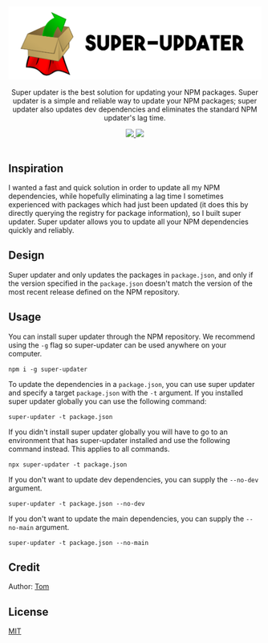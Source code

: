 <div align="center">
  <img src="./docs/logo.png" alt="Super Updater logo">

  <p>Super updater is the best solution for updating your NPM packages. Super updater is a simple and reliable way to update your NPM packages; super updater also updates dev dependencies and eliminates the standard NPM updater's lag time.</p>

  <a href="https://npmjs.com/package/super-updater">
    <img src="https://img.shields.io/npm/v/super-updater">
  </a>

  <a href="./LICENSE">
    <img src="https://img.shields.io/badge/license-MIT-blue">
  </a>
</div>

<br>

## Inspiration

I wanted a fast and quick solution in order to update all my NPM dependencies, while hopefully eliminating a lag time I sometimes experienced with packages which had just been updated (it does this by directly querying the registry for package information), so I built super updater. Super updater allows you to update all your NPM dependencies quickly and reliably.

## Design

Super updater and only updates the packages in `package.json`, and only if the version specified in the `package.json` doesn't match the version of the most recent release defined on the NPM repository.

## Usage

You can install super updater through the NPM repository. We recommend using the `-g` flag so super-updater can be used anywhere on your computer.

```
npm i -g super-updater
```

To update the dependencies in a `package.json`, you can use super updater and specify a target `package.json` with the `-t` argument. If you installed super updater globally you can use the following command:

```
super-updater -t package.json
```

If you didn't install super updater globally you will have to go to an environment that has super-updater installed and use the following command instead. This applies to all commands.

```
npx super-updater -t package.json
```

If you don't want to update dev dependencies, you can supply the `--no-dev` argument.

```
super-updater -t package.json --no-dev
```

If you don't want to update the main dependencies, you can supply the `--no-main` argument.

```
super-updater -t package.json --no-main
```

## Credit

Author: [Tom](https://github.com/TomPrograms)

## License

[MIT](./LICENSE)
